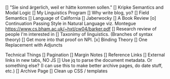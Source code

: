 [] "Sie sind ärgerlich, weil er hätte kommen sollen."
[] Kripke Semantics and Modal Logic
[] My Linguistics Program
[] Why write blog, yo?
[] Field Semantics
[] Language of California
[] Jaberwocky
[] A Book Review
[o] Continuation Passing Style in Natural Language viz. Montegue
   https://www.cs.bham.ac.uk/~hxt/cw04/barker.pdf
[] Research review of people I'm interested in
[] Taxonimy of linguistics. (Branches of syntax theory)
[] Get more into that proof on NPI.
[x] Binding Theory
[] One Replacement with Adjuncts

Technical Things
[] Pagination
[] Margin Notes
[] Reference Links
[] External links in new tabs, NO JS
[] Use jq to parse the document metadata. Or something else?
   (I can use this to make better archive pages, do date stuff, etc.)
[] Archive Page
[] Clean up CSS / templates
